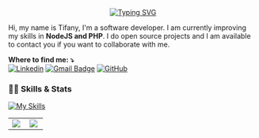 <div align="center"> 
<a href="https://git.io/typing-svg"><img src="https://readme-typing-svg.demolab.com?font=Fira+Code&pause=1000&color=F7F7F7&random=false&width=435&lines=Welcome+to+my+profile" alt="Typing SVG" /></a>
</div>

Hi, my name is Tifany, I'm a software developer. I am currently improving my skills in <strong>NodeJS and PHP</strong>. I do open source projects and I am available to contact you if you want to collaborate with me.

<strong>Where to find me: ⤵️</strong> </br>
[![Linkedin](https://img.shields.io/badge/-linkedin-blue?style=flat-square&logo=Linkedin&logoColor=white&link=https://www.linkedin.com/in/tifanyanunes/)](https://www.linkedin.com/in/tifanyanunes/)
[![Gmail Badge](https://img.shields.io/badge/-email-006bed?style=flat-square&logo=Gmail&logoColor=white&link=mailto:contato.tifanynunes@gmail.com)](mailto:contato.tifanynunes@gmail.com)
[![GitHub](https://img.shields.io/github/followers/pinuya?label=follow&style=social)](https://github.com/pinuya)



### 🧑‍💻 Skills & Stats
 [![My Skills](https://skillicons.dev/icons?i=html,css,js,nodejs,ts,react,java,php,laravel,express,vite,remix,postgres,supabase,mysql,sequelize,docker,tailwind,discordjs,figma,git,vscode)](https://skillicons.dev)
<table>
  <td>
    <img
      align="left"
   src="https://github-readme-stats.vercel.app/api?username=pinuya&theme=dark&hide_border=false&include_all_commits=true"
    />
  </td>

  <td>
    <img
      align="left"
       src="https://github-readme-stats.vercel.app/api/top-langs/?username=iuricode&theme=dark&hide_border=false&include_all_commits=true&count_private=true&layout=compact"
      />
  </td>
</table>
